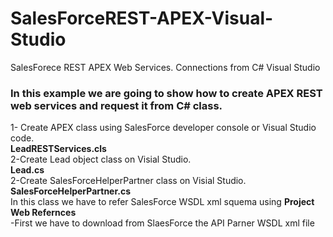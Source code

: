 # SalesForceREST-APEX-Visual-Studio
SalesForece REST APEX Web Services. Connections from C# Visual Studio
### In this example we are going to show how to create APEX REST web services and request it from C# class.

1- Create APEX class using SalesForce developer console or Visual Studio code.</br>
<b>LeadRESTServices.cls</b></br>
2-Create Lead object class on Visial Studio.</br>
<b>Lead.cs</b></br>
2-Create SalesForceHelperPartner class on Visial Studio.</br>
<b>SalesForceHelperPartner.cs</b></br>
In this class we have to refer SalesForce WSDL xml squema using <b>Project Web Refernces</b></br>
-First we have to download from SlaesForce the API Parner WSDL xml file



